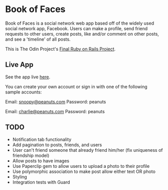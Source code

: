 # Book of Faces

Book of Faces is a social network web app based off of the widely used social network app, Facebook. Users can make a profile, send friend requests to other users, create posts, like and/or comment on other posts, and see a 'timeline' of all posts.

This is The Odin Project's [Final Ruby on Rails Project](http://www.theodinproject.com/courses/ruby-on-rails/lessons/final-project).

## Live App
See the app live [here](https://frozen-sands-98166.herokuapp.com/).

You can create your own account or sign in with one of the following sample accounts:

Email: snoopy@peanuts.com
Password: peanuts

Email: charlie@peanuts.com
Password: peanuts

## TODO
- Notification tab functionality
- Add pagination to posts, friends, and users
- User can't friend someone that already friend him/her (fix uniqueness of friendship model)
- Allow posts to have images
- Use Paperclip gem to allow users to upload a photo to their profile
- Use polymorphic association to make post allow either text OR photo
- Styling
- Integration tests with Guard